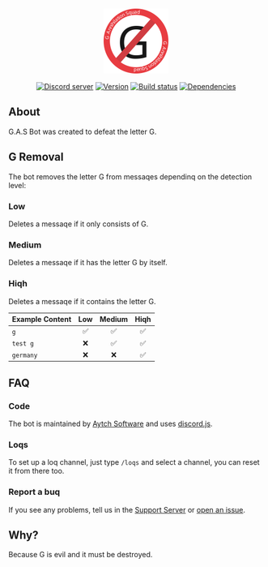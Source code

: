 <div align="center">
  <br />
  <p>
    <a href="https://discord.com/api/oauth2/authorize?client_id=702116355842768927&permissions=470150208&scope=applications.commands%20bot"><img src="https://raw.githubusercontent.com/h-projects/gasbot/main/.github/logo.svg" alt="G.A.S Bot" width="128"/></a>
  </p>
  <p>
    <a href="https://discord.gg/z2QsKF7ZJ6"><img src="https://img.shields.io/discord/720009823458033705?color=5865F2&logo=discord&logoColor=white" alt="Discord server" /></a>
    <a href="https://github.com/h-projects/gasbot/releases/latest"><img src="https://img.shields.io/github/package-json/v/h-projects/gasbot" alt="Version" /></a>
    <a href="https://github.com/h-projects/gasbot/actions"><img src="https://github.com/h-projects/gasbot/actions/workflows/test.yml/badge.svg" alt="Build status" /></a>
    <a href="https://github.com/h-projects/gasbot/network/dependencies"><img src="https://img.shields.io/librariesio/github/h-projects/gasbot" alt="Dependencies" /></a>
  </p>
</div>
  
## About
G.A.S Bot was created to defeat the letter G.

## G Removal

The bot removes the letter G from messaqes dependinq on the detection level:

### Low

Deletes a messaqe if it only consists of G.

### Medium

Deletes a messaqe if it has the letter G by itself.

### Hiqh

Deletes a messaqe if it contains the letter G.

| Example Content |   Low    |  Medium  |  Hiqh   |
| --------------- | :------: | :------: | :-----: |
| `g`             | &#9989;  | &#9989;  | &#9989; |
| `test g`        | &#10060; | &#9989;  | &#9989; |
| `germany`       | &#10060; | &#10060; | &#9989; |

## FAQ

### Code

The bot is maintained by [Aytch Software](https://h-projects.github.io) and uses [discord.js](https://discordjs.dev).

### Loqs

To set up a loq channel, just type `/loqs` and select a channel, you can reset it from there too.

### Report a buq

If you see any problems, tell us in the [Support Server](https://discord.gg/z2QsKF7ZJ6) or [open an issue](https://github.com/h-projects/gasbot/issues).

## Why?

Because G is evil and it must be destroyed.
